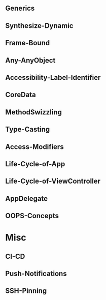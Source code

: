 ## Generics
## Synthesize-Dynamic
## Frame-Bound
## Any-AnyObject
## Accessibility-Label-Identifier
## CoreData
## MethodSwizzling
## Type-Casting
## Access-Modifiers
## Life-Cycle-of-App
## Life-Cycle-of-ViewController
## AppDelegate
## OOPS-Concepts

# Misc
## CI-CD
## Push-Notifications
## SSH-Pinning
